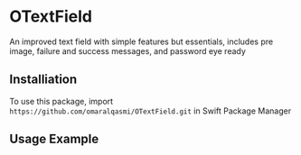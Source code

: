 # OTextField
An improved text field with simple features but essentials, includes  pre image, failure and success messages, and password eye ready

## Installiation
To use this package, import `https://github.com/omaralqasmi/OTextField.git` in Swift Package Manager


## Usage Example
```swift




```
